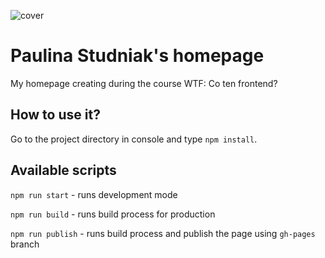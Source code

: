 ![cover](./gh/homepage.png)

# Paulina Studniak's homepage 

My homepage creating during the course WTF: Co ten frontend?

## How to use it?

Go to the project directory in console and type `npm install`.

## Available scripts

`npm run start` - runs development mode

`npm run build` - runs build process for production

`npm run publish` - runs build process and publish the page using `gh-pages` branch


